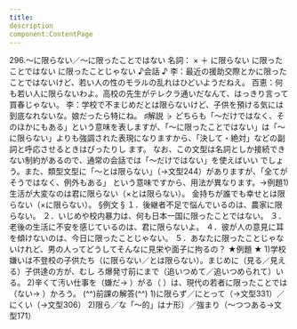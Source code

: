 ```yaml
---
title:
description
component:ContentPage
---
```



296.～に限らない／～に限ったことではない
名詞： × ＋ に限らない に限ったことではない に限ったことじゃない
♪会話 ♪
李：最近の援助交際とかに限ったことではないけど、若い人の性のモラルの乱れはひどいようだねえ。 百恵：何も若い人に限らないわよ。高校の先生がテレクラ通いだなんて、はっきり言って買春じゃない。
李：学校で不まじめだとは限らないけど、子供を預ける気には到底なれないな。娘だったら特にね。
♯解説 ♭
どちらも「～だけではなく、そのほかにもある」という意味を表しますが、「～に限ったことではない」は「～ に限らない」よりも強調された表現になりますから、「決して・絶対」などの副詞と呼応させるときはぴったりし ます。
なお、この文型は名詞としか接続できない制約があるので、通常の会話では「～だけではない」を使えばいい でしょう。また、類型文型に「～とは限らない」（→文型244）がありますが、「全てがそうではなく、例外もある」 という意味ですから、用法が異なります。→例題1)
生活が大変なのは君に限らない（×とは限らない）。
金持ちが誰でも幸せとは限らない（×に限らない）。
§例文 §
１．後継者不足で悩んでいるのは、農家に限らない。
２．いじめや校内暴力は、何も日本一国に限ったことではない。
３．老後の生活に不安を感じているのは、君に限らないよ。
４．彼が人の意見に耳を傾けないのは、今日に限ったことじゃない。
５．あなたに限ったことじゃないけれど、男の人ってどうしてそんなに見栄や面子に拘るの？
★例題 ★
1)学校嫌いは不登校の子供たち（に限らない／とは限らない）。まじめに（見る／見える）子供達の方が、むし ろ爆発寸前にまで（追いつめて／追いつめられて）いる。
2)辛くて汚い仕事を（嫌だ→ ）がる（ ）は、現代の若者に限ったことでは（ない→ ）かろう。
(^^)前課の解答(^^)
1)に限らず／にとって（→文型331）／にくい（→文型306）
2)限ら／な「～的」はナ形）／強まり（～つつある→文型171）
